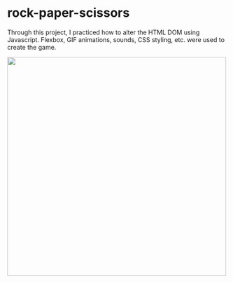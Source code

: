 # rock-paper-scissors

Through this project, I practiced how to alter the HTML DOM using Javascript. Flexbox, GIF animations, sounds, CSS styling, etc. were used to create the game.

<img src="https://i.imgur.com/pEyrel8.png" width=500>
